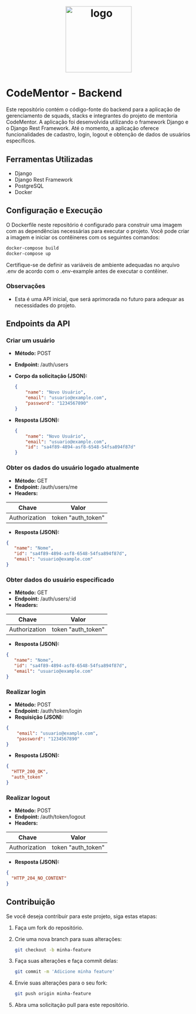 # <div align="center"><a href="https://discord.gg/sQYnuvF8uu"><img src="https://media.licdn.com/dms/image/D4D0BAQHE8bsrmJVrYg/company-logo_200_200/0/1695757217802?e=1704931200&v=beta&t=Lz0CsYmhEB8P4C1DU7pFW0wYzJkpd7gwP2tX8LwaWpo" alt="logo" width="180"/></a></div>

# CodeMentor - Backend

Este repositório contém o código-fonte do backend para a aplicação de gerenciamento de squads, stacks e integrantes do projeto de mentoria CodeMentor. A aplicação foi desenvolvida utilizando o framework Django e o Django Rest Framework. Até o momento, a aplicação oferece funcionalidades de cadastro, login, logout e obtenção de dados de usuários específicos.

## Ferramentas Utilizadas

- Django
- Django Rest Framework
- PostgreSQL
- Docker

## Configuração e Execução

O Dockerfile neste repositório é configurado para construir uma imagem com as dependências necessárias para executar o projeto. Você pode criar a imagem e iniciar os contêineres com os seguintes comandos:

```bash
docker-compose build
docker-compose up
```

Certifique-se de definir as variáveis de ambiente adequadas no arquivo .env de acordo com o .env-example antes de executar o contêiner.

### Observações

- Esta é uma API inicial, que será aprimorada no futuro para adequar as necessidades do projeto.

## Endpoints da API
### Criar um usuário

- **Método:** POST
- **Endpoint:** /auth/users
- **Corpo da solicitação (JSON):**
  ```json
  {
      "name": "Novo Usuário",
      "email": "usuario@example.com",
      "password": "1234567890"
  }
  ```
  
- **Resposta (JSON):**
  ```json
  {
      "name": "Novo Usuário",
      "email": "usuario@example.com",
      "id": "sa4f89-4894-asf8-6548-54fsa894f87d"
  }
  ```

### Obter os dados do usuário logado atualmente

- **Método:** GET
- **Endpoint:** /auth/users/me
- **Headers:**

| Chave         | Valor                  |
|---------------|------------------------|
| Authorization | token "auth_token"     |


- **Resposta (JSON):**
```json
{
   "name": "Nome",
   "id": "sa4f89-4894-asf8-6548-54fsa894f87d",
   "email": "usuario@example.com"
}
```

### Obter dados do usuário especificado

- **Método:** GET
- **Endpoint:** /auth/users/:id
- **Headers:**

| Chave         | Valor                  |
|---------------|------------------------|
| Authorization | token "auth_token"     |

- **Resposta (JSON):**
```json
{
   "name": "Nome",
   "id": "sa4f89-4894-asf8-6548-54fsa894f87d",
   "email": "usuario@example.com"
}
```

### Realizar login

- **Método:** POST
- **Endpoint:** /auth/token/login
- **Requisição (JSON):**
```json
{
    "email": "usuario@example.com",
    "password": "1234567890"
}
```

- **Resposta (JSON):**
```json
{
  "HTTP_200_OK",
  "auth_token"
}
```
### Realizar logout

- **Método:** POST
- **Endpoint:** /auth/token/logout
- **Headers:**

| Chave         | Valor                  |
|---------------|------------------------|
| Authorization | token "auth_token"     |

- **Resposta (JSON):**
```json
{
  "HTTP_204_NO_CONTENT"
}
```

## Contribuição

Se você deseja contribuir para este projeto, siga estas etapas:

1. Faça um fork do repositório.

2. Crie uma nova branch para suas alterações:
   ```bash
   git checkout -b minha-feature
   ```
   
3. Faça suas alterações e faça commit delas:
   ```bash
   git commit -m 'Adicione minha feature'
   ```

4. Envie suas alterações para o seu fork:
   ```bash
   git push origin minha-feature
   ```

5. Abra uma solicitação pull para este repositório.